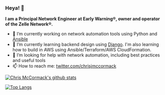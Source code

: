 ### Heya! 👋

**I am a Principal Network Engineer at Early Warning®, owner and operator of the Zelle Network®.**

- 🔭 I’m currently working on network automation tools using Python and [Ansible](https://docs.ansible.com/ansible/latest/network/index.html)
- 🌱 I’m currently learning backend design using [Django](https://www.djangoproject.com/).  I'm also learning how to build in AWS using Ansible/Terraform/AWS CloudFormation.
- 🤔 I’m looking for help with network automation, including best practices and useful tools
- 📫 How to reach me: [twitter.com/chrisjmccormack](https://twitter.com/chrisjmccormack)

[![Chris McCormack's github stats](https://github-readme-stats.vercel.app/api?username=cmccormack&show_icons=true&theme=cobalt)](https://github.com/anuraghazra/github-readme-stats)

[![Top Langs](https://github-readme-stats.vercel.app/api/top-langs/?username=cmccormack&layout=compact)](https://github.com/anuraghazra/github-readme-stats)
